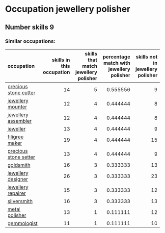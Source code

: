# Occupation jewellery polisher
## Number skills 9
### Similar occupations:
| occupation                                        |   skills in this occupation |   skills that match jewellery polisher |   percentage match with jewellery polisher |   skills not in jewellery polisher |
|:--------------------------------------------------|----------------------------:|---------------------------------------:|-------------------------------------------:|-----------------------------------:|
| [precious stone cutter](precious_stone_cutter.md) |                          14 |                                      5 |                                   0.555556 |                                  9 |
| [jewellery mounter](jewellery_mounter.md)         |                          12 |                                      4 |                                   0.444444 |                                  8 |
| [jewellery assembler](jewellery_assembler.md)     |                          12 |                                      4 |                                   0.444444 |                                  8 |
| [jeweller](jeweller.md)                           |                          13 |                                      4 |                                   0.444444 |                                  9 |
| [filigree maker](filigree_maker.md)               |                          19 |                                      4 |                                   0.444444 |                                 15 |
| [precious stone setter](precious_stone_setter.md) |                          13 |                                      4 |                                   0.444444 |                                  9 |
| [goldsmith](goldsmith.md)                         |                          16 |                                      3 |                                   0.333333 |                                 13 |
| [jewellery designer](jewellery_designer.md)       |                          26 |                                      3 |                                   0.333333 |                                 23 |
| [jewellery repairer](jewellery_repairer.md)       |                          15 |                                      3 |                                   0.333333 |                                 12 |
| [silversmith](silversmith.md)                     |                          16 |                                      3 |                                   0.333333 |                                 13 |
| [metal polisher](metal_polisher.md)               |                          13 |                                      1 |                                   0.111111 |                                 12 |
| [gemmologist](gemmologist.md)                     |                          11 |                                      1 |                                   0.111111 |                                 10 |
